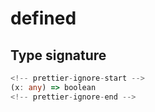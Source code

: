 # defined

## Type signature

```typescript
<!-- prettier-ignore-start -->
(x: any) => boolean
<!-- prettier-ignore-end -->
```
